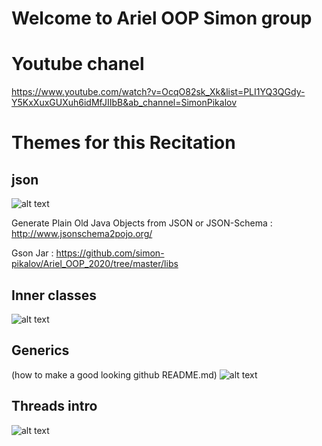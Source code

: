 # Welcome to Ariel OOP Simon group

# Youtube chanel 
https://www.youtube.com/watch?v=OcqO82sk_Xk&list=PLI1YQ3QGdy-Y5KxXuxGUXuh6idMfJIIbB&ab_channel=SimonPikalov


# Themes for this Recitation  

## json

![alt text](https://facingissuesonitcom.files.wordpress.com/2019/07/student-json-object.jpg?w=1000)

Generate Plain Old Java Objects from JSON or JSON-Schema : http://www.jsonschema2pojo.org/

Gson Jar : https://github.com/simon-pikalov/Ariel_OOP_2020/tree/master/libs


## Inner classes

![alt text](https://www.tutorialspoint.com/java/images/inner_classes.jpg)


## Generics
 (how to make a good looking github README.md)
![alt text](https://www.educative.io/api/edpresso/shot/4952609204994048/image/6278078927994880)


## Threads intro
![alt text](https://www.tutorialspoint.com/java/images/Thread_Life_Cycle.jpg)


